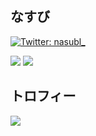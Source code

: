 ## なすび
[![Twitter: nasubl_](https://img.shields.io/twitter/follow/nasubl_?style=social)](https://twitter.com/nasubl_)

<p>
  <img src="https://github-readme-stats.vercel.app/api/top-langs/?username=nasubi916&layout=compact&&hide=HTML" />
  <img src="https://github-profile-summary-cards.vercel.app/api/cards/most-commit-language?username=nasubi916" />
</p>

## トロフィー
<div>
  <a href="https://github.com/ryo-ma/github-profile-trophy">
    <img src="https://github-profile-trophy.vercel.app/?username=nasubi916">
  </a>
</div>
